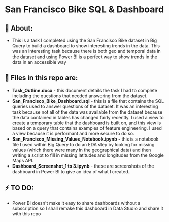 # San Francisco Bike SQL & Dashboard 

## 💬 About:
- This is a task I completed using the San Francisco Bike dataset in Big Query to build a dashboard to show interesting trends in the data. This was an interesting task because there is both geo and temporal data in the dataset and using Power BI is a perfect way to show trends in the data in an accessible way

## 💾 Files in this repo are:
- **Task_Outline.docx** - this document details the task I had to complete including the questions that needed answering from the dataset.
- **San_Francisco_Bike_Dashboard.sql** - this is a file that contains the SQL queries used to answer questions of the dataset. It was an interesting task because not all of the data was available from the dataset because the data contained in tables has changed fairly recently. I used a view to create a temporary table that the dashboard is built on, and this view is based on a query that contains examples of feature engineering. I used a view because it is performant and more secure to do so.
- **San_Francisco_Missing_Values_Notebook.ipynb** - this is a notebook file I used within Big Query to do an EDA step by looking for missing values (which there were many in the geographical data) and then writing a script to fill in missing latitudes and longitudes from the Google Maps API.
- **Dashboard_Screenshot_1 to 3.ipynb** - these are screenshots of the dashboard in Power BI to give an idea of what I created.. 

## ⚡ TO DO:
- Power BI doesn't make it easy to share dashboards without a subscription so I shall remake this dashboard in Data Studio and share it with this repo
